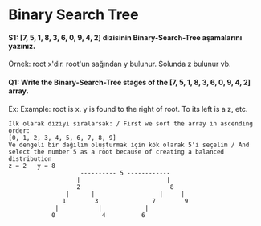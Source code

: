 # Binary Search Tree

#### S1: [7, 5, 1, 8, 3, 6, 0, 9, 4, 2] dizisinin Binary-Search-Tree aşamalarını yazınız.
Örnek: root x'dir. root'un sağından y bulunur. Solunda z bulunur vb.
#### Q1: Write the Binary-Search-Tree stages of the [7, 5, 1, 8, 3, 6, 0, 9, 4, 2] array.
Ex: Example: root is x. y is found to the right of root. To its left is a z, etc.
```
İlk olarak diziyi sıralarsak: / First we sort the array in ascending order:
[0, 1, 2, 3, 4, 5, 6, 7, 8, 9]
Ve dengeli bir dağılım oluşturmak için kök olarak 5'i seçelim / And select the number 5 as a root because of creating a balanced distribution
z = 2   y = 8
                    ---------- 5 ------------        
                   |                        |
                   2                         8
                |      |                  |     |
               1        3               7        9
             |           |            |
            0             4          6
```
